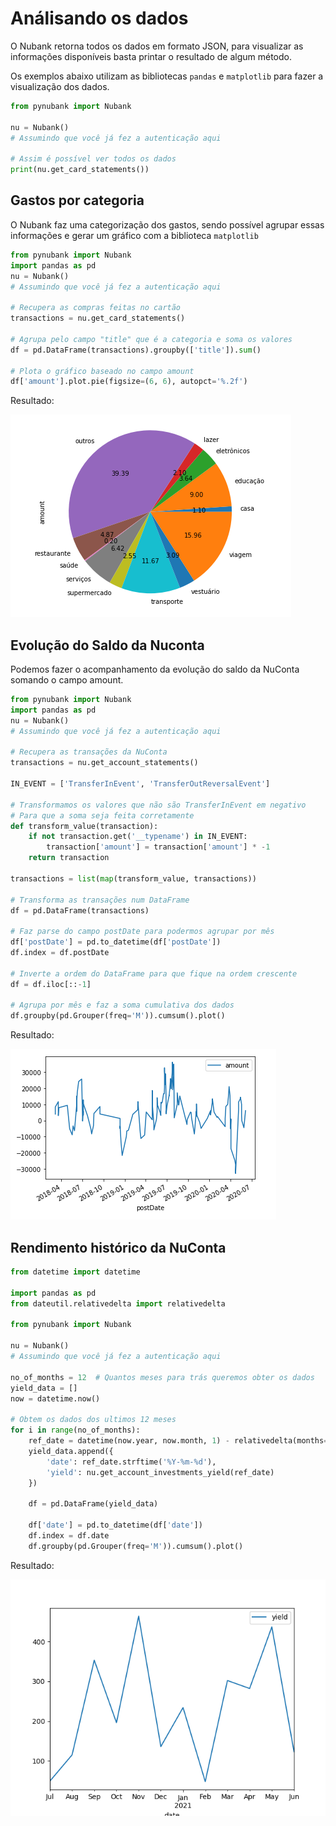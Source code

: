 # Análisando os dados
O Nubank retorna todos os dados em formato JSON, para visualizar as informações disponíveis basta printar o resultado de algum método.

Os exemplos abaixo utilizam as bibliotecas `pandas` e `matplotlib` para fazer a visualização dos dados.

```python
from pynubank import Nubank

nu = Nubank()
# Assumindo que você já fez a autenticação aqui

# Assim é possível ver todos os dados
print(nu.get_card_statements())
```

## Gastos por categoria
O Nubank faz uma categorização dos gastos, sendo possível agrupar essas informações e gerar um gráfico com a biblioteca `matplotlib`

```python
from pynubank import Nubank
import pandas as pd
nu = Nubank()
# Assumindo que você já fez a autenticação aqui

# Recupera as compras feitas no cartão
transactions = nu.get_card_statements()

# Agrupa pelo campo "title" que é a categoria e soma os valores
df = pd.DataFrame(transactions).groupby(['title']).sum()

# Plota o gráfico baseado no campo amount
df['amount'].plot.pie(figsize=(6, 6), autopct='%.2f')
```

Resultado:

![Gráfico de Gasto por Categoria](./img/category-chart.PNG)

## Evolução do Saldo da Nuconta
Podemos fazer o acompanhamento da evolução do saldo da NuConta somando o campo amount.

```python
from pynubank import Nubank
import pandas as pd
nu = Nubank()
# Assumindo que você já fez a autenticação aqui

# Recupera as transações da NuConta
transactions = nu.get_account_statements()

IN_EVENT = ['TransferInEvent', 'TransferOutReversalEvent']

# Transformamos os valores que não são TransferInEvent em negativo
# Para que a soma seja feita corretamente
def transform_value(transaction):
    if not transaction.get('__typename') in IN_EVENT:
        transaction['amount'] = transaction['amount'] * -1
    return transaction

transactions = list(map(transform_value, transactions))

# Transforma as transações num DataFrame
df = pd.DataFrame(transactions)

# Faz parse do campo postDate para podermos agrupar por mês
df['postDate'] = pd.to_datetime(df['postDate'])
df.index = df.postDate

# Inverte a ordem do DataFrame para que fique na ordem crescente
df = df.iloc[::-1]

# Agrupa por mês e faz a soma cumulativa dos dados
df.groupby(pd.Grouper(freq='M')).cumsum().plot()
```

Resultado:

![Gráfico de Gasto por Categoria](./img/balance-evolution.PNG)

## Rendimento histórico da NuConta

```python
from datetime import datetime

import pandas as pd
from dateutil.relativedelta import relativedelta

from pynubank import Nubank

nu = Nubank()
# Assumindo que você já fez a autenticação aqui

no_of_months = 12  # Quantos meses para trás queremos obter os dados
yield_data = []
now = datetime.now()

# Obtem os dados dos ultimos 12 meses
for i in range(no_of_months):
    ref_date = datetime(now.year, now.month, 1) - relativedelta(months=i)
    yield_data.append({
        'date': ref_date.strftime('%Y-%m-%d'),
        'yield': nu.get_account_investments_yield(ref_date)
    })

    df = pd.DataFrame(yield_data)

    df['date'] = pd.to_datetime(df['date'])
    df.index = df.date
    df.groupby(pd.Grouper(freq='M')).cumsum().plot()
```

Resultado:

![Gráfico da evolução dos rendimentos](./img/yield-evolution.png)